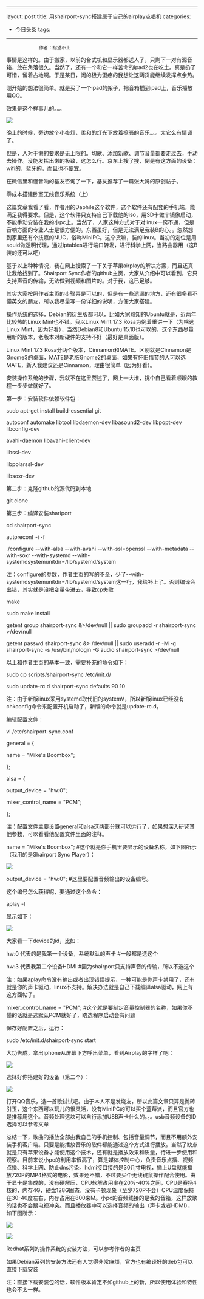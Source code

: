 
---
layout: post
title: 用shairport-sync搭建属于自己的airplay点唱机
categories:
- 今日头条
tags:
---
				作者：指望不上 

事情是这样的。由于搬家，以前的台式机和显示器都送人了，只剩下一对有源音箱，放在角落很久。当然了，还有一个和它一样苦命的ipad2也在吃土。真是扔了可惜，留着占地啊。于是某日，闲的极为蛋疼的我想让这两货能继续发挥点余热。

刚开始的想法很简单。就是买了一个ipad的架子，把音箱插到ipad上，音乐播放用QQ。

效果是这个样事儿的。。。

![](http://p9.pstatp.com/large/34c000faf6da1deaf46)

晚上的时候，旁边放个小夜灯，柔和的灯光下放着撩骚的音乐。。。太它么有情调了。

但是，人对于懒的要求是无上限的。切歌、添加新歌、调节音量都要走过去，手动去操作。没能发挥出懒的极致，这怎么行。京东上搜了搜，倒是有这方面的设备：wifi的、蓝牙的，而且也不便宜。

在微信里和懂音响的基友咨询了一下，基友推荐了一篇张大妈的原创帖子。

零成本搭建卧室无线音乐系统（上）

这篇文章我看了看，作者用的Daphile这个软件，这个软件还有配套的手机端，能满足我得要求。但是，这个软件只支持自己下载他的iso，用SD卡做个镜像启动，不能手动安装在我的小pc上。当然了，人家这种方式对于对linux一窍不通，但是音响方面的专业人士是很方便的。东西虽好，但是无法满足我装B的心。。忽然想到家里还有个技嘉的NUC，俗称MiniPC。这个货嘛，装的linux。当初的定位是用squid做透明代理，通过iptables进行端口转发，进行科学上网，当路由器用（这B装的还可以吧）

基于以上种种情况，我在网上搜索了一下关于苹果airplay的解决方案，而且还真让我给找到了。Shairport Sync作者的github主页，大家从介绍中可以看到，它只支持声音的传输，无法做到视频和图片的。对于我，这已足够。

其实大家按照作者主页的步骤弄是可以的，但是有一些遗漏的地方，还有很多看不懂英文的朋友，所以我尽量写一份详细的说明，方便大家搭建。

操作系统的选择，Debian的衍生版都可以，比如大家熟知的Ubuntu就是，近两年比较热的Linux Mint也不错。我以Linux Mint 17.3 Rosa为例着重讲一下（为啥选Linux Mint，因为好看），当然Debian8和Ubuntu 15.10也可以的，这个东西尽量用新的版本，老版本对新硬件的支持不好（最好是桌面版）。

Linux Mint 17.3 Rosa分两个版本，Cinnamon和MATE。区别就是Cinnamon是Gnome3的桌面，MATE是老版Gnome2的桌面，如果有怀旧情节的人可以选MATE，新人我建议还是Cinnamon，理由很简单（因为好看）。

安装操作系统的步骤，我就不在这里赘述了，网上一大堆，挑个自己看着顺眼的教程一步步做就好了。



第一步：安装软件依赖软件包：

sudo apt-get install build-essential git

autoconf automake libtool libdaemon-dev libasound2-dev libpopt-dev libconfig-dev

avahi-daemon libavahi-client-dev

libssl-dev

libpolarssl-dev

libsoxr-dev



第二步：克隆github的源代码到本地

git clone 



第三步：编译安装shariport

cd shairport-sync

autoreconf -i -f

./configure --with-alsa --with-avahi --with-ssl=openssl --with-metadata --with-soxr --with-systemd --with-systemdsystemunitdir=/lib/systemd/system

注：configure的参数，作者主页的写的不全，少了--with-systemdsystemunitdir=/lib/systemd/system这一行，我给补上了。否则编译会出错，其实就是没把变量带进去，导致cp失败

make

sudo make install

getent group shairport-sync &>/dev/null || sudo groupadd -r shairport-sync >/dev/null

getent passwd shairport-sync &> /dev/null || sudo useradd -r -M -g shairport-sync -s /usr/bin/nologin -G audio shairport-sync >/dev/null



以上和作者主页的基本一致，需要补充的命令如下：

sudo cp scripts/shairport-sync /etc/init.d/

sudo update-rc.d shairport-sync defaults 90 10

注：由于新版linux采用systemd取代旧的systemV，所以新版linux已经没有chkconfig命令来配置开机启动了，新版的命令就是update-rc.d。

编辑配置文件：

vi /etc/shairport-sync.conf

general = {

name = "Mike's Boombox";

};

alsa = {

output_device = "hw:0";

mixer_control_name = "PCM";

};

注：配置文件主要设置general和alsa这两部分就可以运行了，如果想深入研究其他参数，可以看看他配置文件里面的注释。

name = "Mike's Boombox"; #这个就是你手机里要显示的设备名称，如下图所示（我用的是Shairport Sync Player）：

![](http://p1.pstatp.com/large/351000f9d86afa47894)

output_device = "hw:0"; #这里要配置音频输出的设备编号。

这个编号怎么获得呢，要通过这个命令：

aplay -l

显示如下：

![](http://p1.pstatp.com/large/353000cc68e85eb5197)

大家看一下device的id，比如：

hw:0 代表的是我第一个设备，系统默认的声卡 #一般都是选这个

hw:3 代表我第二个设备HDMI #因为shairport只支持声音的传输，所以不选这个

注：如果aplay命令没有输出或者出现错误提示，一种可能是你声卡禁用了，还有就是你的声卡驱动，linux不支持。解决办法就是自己下载编译alsa驱动，网上有这方面帖子。

mixer_control_name = "PCM"; #这个就是要制定音量控制器的名称，如果你不懂的话就是选默认PCM就好了，瞎选程序启动会有问题

保存好配置之后，运行：

sudo /etc/init.d/shairport-sync start

大功告成，拿出iphone从屏幕下方呼出菜单，看到Airplay的字样了吧：

![](http://p3.pstatp.com/large/34c000faf7497a01e58)

选择好你搭建好的设备（第二个）：

![](http://p3.pstatp.com/large/358000ee58337b61d3e)

打开QQ音乐，选一首歌试试吧。由于本人不是发烧友，所以此篇文章只算是抛砖引玉，这个东西可以玩儿的很灵活，没有MiniPC的可以买个蓝莓派，而且官方也是推荐用这个。音频处理这块可以自行添加USB声卡什么的。。。usb音频设备的ID选择可以参考文章

总结一下，歌曲的播放全部由我自己的手机控制、包括音量调节，而且不用额外安装手机客户端。只要是能播放音乐的软件都能通过这个方式进行播放。当然了缺点就是只有苹果设备才能使用这个技术，还有就是播放效果和质量，待进一步使用和观察。目前来说小pc的利用率很高了，算是媒体控制中心，负责音乐点播、视频点播、科学上网、防止dns污染。hdmi接口接的是30几寸电视，插上U盘就能播放720P的MP4格式的电影，效果还不错，不过要买个无线键鼠操作配合使用。由于显卡是集成的，没有硬解压，CPU软解占用率在20%-40%之间，CPU是赛扬4核的，内存4G，硬盘128G固态，没有卡顿现象（至少720P不会）CPU温度保持在30-40度左右，内存占用在800来M。小pc的音频线接的是我的音箱，这样放歌的话也不会跟电视冲突。而且播放器中可以选择音频的输出（声卡或者HDMI），如下图所示：

![](http://p1.pstatp.com/large/345000fa668693d1d97)

![](http://p1.pstatp.com/large/34c000faf77303836ff)

Redhat系列的操作系统的安装方法，可以参考作者的主页

如果Debian系列的安装方法还有人觉得非常麻烦，官方也有编译好的deb包可以直接下载安装

注：直接下载安装包的话，软件版本肯定不如github上的新，所以使用体验和特性也会不太一样。
